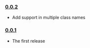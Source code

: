 ### [0.0.2](https://github.com/nire0510/onscroll/releases/tag/v0.0.2)

- Add support in multiple class names

### [0.0.1](https://github.com/nire0510/onscroll/releases/tag/v0.0.1)

- The first release
